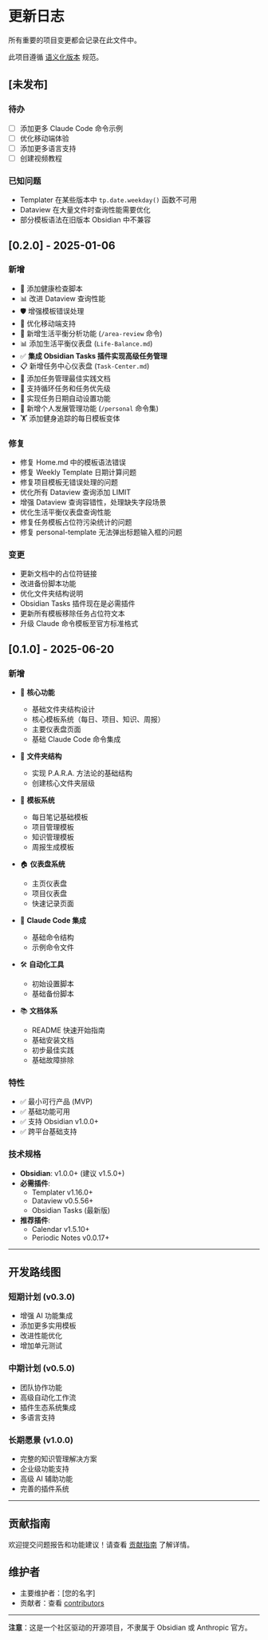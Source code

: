 # 更新日志

所有重要的项目变更都会记录在此文件中。

此项目遵循 [语义化版本](https://semver.org/lang/zh-CN/) 规范。

## [未发布]

### 待办
- [ ] 添加更多 Claude Code 命令示例
- [ ] 优化移动端体验
- [ ] 添加更多语言支持
- [ ] 创建视频教程

### 已知问题
- Templater 在某些版本中 `tp.date.weekday()` 函数不可用
- Dataview 在大量文件时查询性能需要优化
- 部分模板语法在旧版本 Obsidian 中不兼容

## [0.2.0] - 2025-01-06

### 新增
- 🔧 添加健康检查脚本
- 📊 改进 Dataview 查询性能
- 🛡️ 增强模板错误处理
- 📱 优化移动端支持
- 🎯 新增生活平衡分析功能 (`/area-review` 命令)
- 📊 添加生活平衡仪表盘 (`Life-Balance.md`)
- ✅ **集成 Obsidian Tasks 插件实现高级任务管理**
- 📋 新增任务中心仪表盘 (`Task-Center.md`)
- 📝 添加任务管理最佳实践文档
- 🔄 支持循环任务和任务优先级
- 📅 实现任务日期自动设置功能
- 👤 新增个人发展管理功能 (`/personal` 命令集)
- 🏋️ 添加健身追踪的每日模板变体

### 修复
- 修复 Home.md 中的模板语法错误
- 修复 Weekly Template 日期计算问题
- 修复项目模板无错误处理的问题
- 优化所有 Dataview 查询添加 LIMIT
- 增强 Dataview 查询容错性，处理缺失字段场景
- 优化生活平衡仪表盘查询性能
- 修复任务模板占位符污染统计的问题
- 修复 personal-template 无法弹出标题输入框的问题

### 变更
- 更新文档中的占位符链接
- 改进备份脚本功能
- 优化文件夹结构说明
- Obsidian Tasks 插件现在是必需插件
- 更新所有模板移除任务占位符文本
- 升级 Claude 命令模板至官方标准格式

## [0.1.0] - 2025-06-20

### 新增
- 🎯 **核心功能**
  - 基础文件夹结构设计
  - 核心模板系统（每日、项目、知识、周报）
  - 主要仪表盘页面
  - 基础 Claude Code 命令集成

- 📁 **文件夹结构**  
  - 实现 P.A.R.A. 方法论的基础结构
  - 创建核心文件夹层级

- 📝 **模板系统**
  - 每日笔记基础模板
  - 项目管理模板
  - 知识管理模板
  - 周报生成模板

- 🏠 **仪表盘系统**
  - 主页仪表盘
  - 项目仪表盘
  - 快速记录页面

- 🤖 **Claude Code 集成**
  - 基础命令结构
  - 示例命令文件

- 🛠️ **自动化工具**
  - 初始设置脚本
  - 基础备份脚本

- 📚 **文档体系**
  - README 快速开始指南
  - 基础安装文档
  - 初步最佳实践
  - 基础故障排除

### 特性
- ✅ 最小可行产品 (MVP)
- ✅ 基础功能可用
- ✅ 支持 Obsidian v1.0.0+
- ✅ 跨平台基础支持

### 技术规格
- **Obsidian**: v1.0.0+ (建议 v1.5.0+)
- **必需插件**: 
  - Templater v1.16.0+
  - Dataview v0.5.56+
  - Obsidian Tasks (最新版)
- **推荐插件**: 
  - Calendar v1.5.10+
  - Periodic Notes v0.0.17+

---

## 开发路线图

### 短期计划 (v0.3.0)
- 增强 AI 功能集成
- 添加更多实用模板
- 改进性能优化
- 增加单元测试

### 中期计划 (v0.5.0)
- 团队协作功能
- 高级自动化工作流
- 插件生态系统集成
- 多语言支持

### 长期愿景 (v1.0.0)
- 完整的知识管理解决方案
- 企业级功能支持
- 高级 AI 辅助功能
- 完善的插件系统

---

## 贡献指南

欢迎提交问题报告和功能建议！请查看 [贡献指南](CONTRIBUTING.md) 了解详情。

## 维护者

- 主要维护者：[您的名字]
- 贡献者：查看 [contributors](https://github.com/YYvanYang/obsidian-minimal-workflow/contributors)

---

**注意**：这是一个社区驱动的开源项目，不隶属于 Obsidian 或 Anthropic 官方。